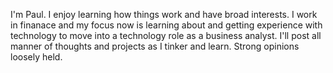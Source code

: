 I'm Paul. I enjoy learning how things work and have broad interests. I work in finanace and my focus now is learning about and getting experience with technology to move into a technology role as a business analyst. I'll post all manner of thoughts and projects as I tinker and learn. Strong opinions loosely held.